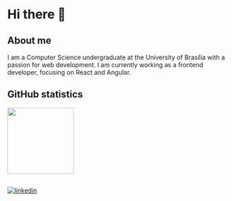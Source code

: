 #  Hi there 🌺
## About me 
I am a Computer Science undergraduate at the University of Brasília with a passion for web development. I am currently working as a frontend developer, focusing on React and Angular.

## GitHub statistics
  <a href="https://github.com/maydMoon">
     <div>
       <img height = "150em" src = "https://github-readme-stats.vercel.app/api/top-langs/?username=maydMoon&layout=compact&langs_count=16&theme=dracula" />
      <!-- <img height = "150em" src = "https://github-readme-stats.vercel.app/api?username=maydMoon&show_icons=true&theme=radical&include_all_commits=true&count_private=true" /> -->
     </div>
    


<!--
## Languages and Tools  

## 
  📚 Atualmente estou estudando React e 
  📧 Como entrar em contato comigo: mayllakrislainy@gmail.com
  💡 Curiosidade: Gosto de desing, games e gatos. 
    -->
##
<!--
[![portfolio](https://img.shields.io/badge/my_portfolio-000?style=for-the-badge&logo=ko-fi&logoColor=white)](https://katherineoelsner.com/)
[![Discord](https://img.shields.io/badge/Discord-%235865F2.svg?style=for-the-badge&logo=discord&logoColor=white)]()
[![Gmail](https://img.shields.io/badge/Gmail-D14836?style=for-the-badge&logo=gmail&logoColor=white)](mayllakrislainy@gmail.com)
-->
[![linkedin](https://img.shields.io/badge/linkedin-0A66C2?style=for-the-badge&logo=linkedin&logoColor=white)](https://www.linkedin.com/in/maylla-krislainy/)
